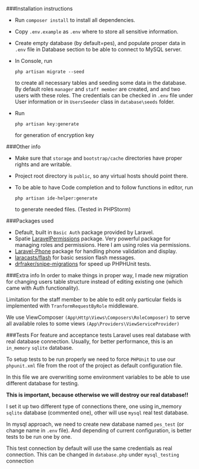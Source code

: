###Installation instructions

- Run `composer install` to install all dependencies.
- Copy `.env.example` as `.env` where to store all sensitive information.
- Create empty database (by default=pes), and populate proper data in `.env` file in Database section to be able to connect to MySQL server.
- In Console, run 

    ```php artisan migrate --seed```
    
  to create all necessary tables and seeding some data in the database. By default roles `manager` and `staff member` are created, and
  and two users with these roles. 
  The credentials can be checked in `.env` file under User information or in `UsersSeeder` class in `database\seeds` folder.
- Run 
 
    ```php artisan key:generate``` 
    
    for generation of encryption key

###Other info
- Make sure that `storage` and `bootstrap/cache` directories have proper rights and are writable.
- Project root directory is `public`, so any virtual hosts should point there.
- To be able to have Code completion and to follow functions in editor, run 

    ```php artisan ide-helper:generate```
 
    to generate needed files. (Tested in PHPStorm)

###Packages used
- Default, built in `Basic Auth` package provided by Laravel.
- Spatie  [LaravelPermissions](https://github.com/spatie/laravel-permission) package. Very powerful package for managing roles and permissions. Here I am using roles via permissions.
- [Laravel-Phone](https://github.com/spatie/laravel-permission) package for handling phone validation and display.
- [laracasts/flash](https://github.com/laracasts/flash) for basic session flash messages.
- [drfraker/snipe-migrations](https://github.com/drfraker/snipe-migrations) for speed up PHPHUnit tests.

###Extra info
In order to make things in proper way, I made new migration for changing users table structure instead of editing existing one (which came with Auth functionality).

Limitation for the staff member to be able to edit only particular fields is implemented with `TranformRequestByRole` middleware.

We use ViewComposer `(App\Http\Views\Composers\RoleComposer)` to serve all available roles to some views `(App\Providers\ViewServiceProvider)`

###Tests
For feature and acceptance tests Laravel uses real database with real database connection. 
Usually, for better performance, this is an `in_memory` `sqlite` database.

To setup tests to be run properly we need to force `PHPUnit` to use our `phpunit.xml` file from the root of the project 
as default configuration file.

In this file we are overwriting some environment variables to be able to use different database for testing.

**This is important, because otherwise we will destroy our real database!!**

I set it up two different type of connections there, one using in_memory `sqlite` database (commented one),
other will use `mysql` real test database. 

In mysql approach, we need to create new database named `pes_test` (or change name in `.env` file). And depending of current
configuration, is better tests to be run one by one.

This test connection by default will use the same credentials as real connection. This can be changed in `database.php` 
under `mysql_testing` connection
